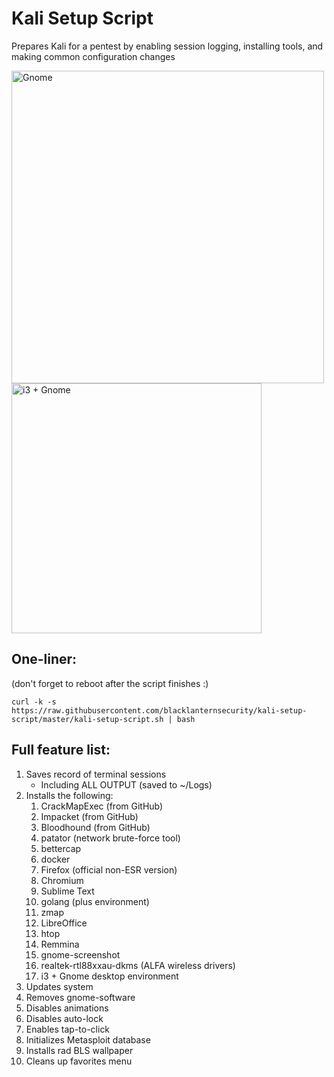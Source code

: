 # Kali Setup Script

Prepares Kali for a pentest by enabling session logging, installing tools, and making common configuration changes

<img alt="Gnome" src="https://i.imgur.com/pXh7AUu.png" width=500>
<img alt="i3 + Gnome" src="https://i.imgur.com/DEEJhvO.png" width=400>

## One-liner:
(don't forget to reboot after the script finishes :)
~~~
curl -k -s https://raw.githubusercontent.com/blacklanternsecurity/kali-setup-script/master/kali-setup-script.sh | bash
~~~

## Full feature list:

1. Saves record of terminal sessions
	- Including ALL OUTPUT (saved to ~/Logs)
1. Installs the following:
	1. CrackMapExec (from GitHub)
	1. Impacket (from GitHub)
	1. Bloodhound (from GitHub)
	1. patator (network brute-force tool)
	1. bettercap
	1. docker
	1. Firefox (official non-ESR version)
	1. Chromium
	1. Sublime Text
	1. golang (plus environment)
	1. zmap
	1. LibreOffice
	1. htop
	1. Remmina
	1. gnome-screenshot
	1. realtek-rtl88xxau-dkms (ALFA wireless drivers)
	1. i3 + Gnome desktop environment
1. Updates system
1. Removes gnome-software
1. Disables animations
1. Disables auto-lock
1. Enables tap-to-click
1. Initializes Metasploit database
1. Installs rad BLS wallpaper
1. Cleans up favorites menu